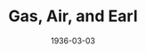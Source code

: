 ---
title: Gas, Air, and Earl
date: 1936-03-03
closing_date:
layout: productions
featured_image:
image_caption:
image_credit:
playbill:
Theatre: Theatre Jacksonville
cast:
- A Lawyer:
  - Elmo Lehman, Jr.
- Kitty Carson: Emily Kennard
- Elinor Plummer: Evelyn Horsch
- Mrs. Plummer: Lucy Gaines Carter
- Boggs: Neal Tyler, Jr.
crew:
- Director:
  - Evelyn B. Cox
- Props: Marion Hendry
- Staging: Mary Courtney
---
